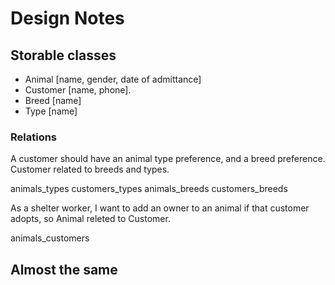 # Design Notes #

## Storable classes ##

- Animal [name, gender, date of admittance]
- Customer [name, phone]. 
- Breed [name]
- Type [name]

### Relations ###

 A customer should have an animal type preference, and a breed preference.  Customer related to breeds and types.

animals_types
customers_types
animals_breeds
customers_breeds

  As a shelter worker, I want to add an owner to an animal
  if that customer adopts, so Animal releted to Customer.

animals_customers

## Almost the same ##


